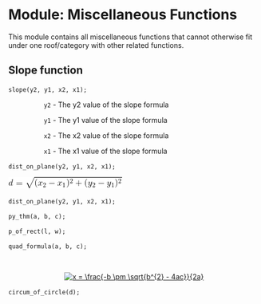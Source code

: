 # Module: Miscellaneous Functions
This module contains all miscellaneous functions that cannot otherwise fit under one roof/category with other related functions.

## Slope function
```
slope(y2, y1, x2, x1);
```
&nbsp;&nbsp;&nbsp;&nbsp;&nbsp;&nbsp;&nbsp;&nbsp;&nbsp;&nbsp;&nbsp;&nbsp;&nbsp;&nbsp;&nbsp;&nbsp;&nbsp;&nbsp;`y2` - The y2 value of the slope formula

&nbsp;&nbsp;&nbsp;&nbsp;&nbsp;&nbsp;&nbsp;&nbsp;&nbsp;&nbsp;&nbsp;&nbsp;&nbsp;&nbsp;&nbsp;&nbsp;&nbsp;&nbsp;`y1` - The y1 value of the slope formula

&nbsp;&nbsp;&nbsp;&nbsp;&nbsp;&nbsp;&nbsp;&nbsp;&nbsp;&nbsp;&nbsp;&nbsp;&nbsp;&nbsp;&nbsp;&nbsp;&nbsp;&nbsp;`x2` - The x2 value of the slope formula

&nbsp;&nbsp;&nbsp;&nbsp;&nbsp;&nbsp;&nbsp;&nbsp;&nbsp;&nbsp;&nbsp;&nbsp;&nbsp;&nbsp;&nbsp;&nbsp;&nbsp;&nbsp;`x1` - The x1 value of the slope formula

```
dist_on_plane(y2, y1, x2, x1);
```
![](https://raw.githubusercontent.com/ChristoffenOSWorks/libalgebra-rs/misc-module-docs/docs/distance_plane.gif.gif)
```
dist_on_plane(y2, y1, x2, x1);
```

```
py_thm(a, b, c);
```

```
p_of_rect(l, w);
```

```
quad_formula(a, b, c);
```

<html><body>
<center>&nbsp;&nbsp;&nbsp;&nbsp;&nbsp;&nbsp;&nbsp;&nbsp;&nbsp;&nbsp;&nbsp;&nbsp;&nbsp;&nbsp;&nbsp;&nbsp;&nbsp;&nbsp;&nbsp;&nbsp;&nbsp;&nbsp;&nbsp;&nbsp;&nbsp;&nbsp;&nbsp;&nbsp;&nbsp;&nbsp;&nbsp;&nbsp;&nbsp;&nbsp;&nbsp;&nbsp;&nbsp;&nbsp;&nbsp;&nbsp;&nbsp;&nbsp;&nbsp;&nbsp;&nbsp;&nbsp;&nbsp;&nbsp;&nbsp;&nbsp;&nbsp;&nbsp;&nbsp;&nbsp;

<a href="https://www.codecogs.com/eqnedit.php?latex=x&space;=&space;\frac{-b&space;\pm&space;\sqrt{b^{2}&space;-&space;4ac}}{2a}" target="_blank"><img src="https://latex.codecogs.com/gif.latex?x&space;=&space;\frac{-b&space;\pm&space;\sqrt{b^{2}&space;-&space;4ac}}{2a}" title="x = \frac{-b \pm \sqrt{b^{2} - 4ac}}{2a}" /></a>
</center>
</body></html>

```
circum_of_circle(d);
```
